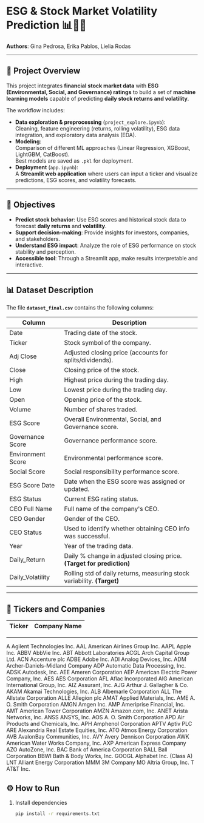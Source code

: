  # ESG & Stock Market Volatility Prediction 📊🌱🤖

**Authors**: Gina Pedrosa, Erika Pablos, Lielia Rodas  

---

## 📌 Project Overview

This project integrates **financial stock market data** with **ESG (Environmental, Social, and Governance) ratings** to build a set of **machine learning models** capable of predicting **daily stock returns and volatility**.  

The workflow includes:
- **Data exploration & preprocessing** (`project_explore.ipynb`):  
  Cleaning, feature engineering (returns, rolling volatility), ESG data integration, and exploratory data analysis (EDA).  
- **Modeling**:  
  Comparison of different ML approaches (Linear Regression, XGBoost, LightGBM, CatBoost).  
  Best models are saved as `.pkl` for deployment.  
- **Deployment** (`app.ipynb`):  
  A **Streamlit web application** where users can input a ticker and visualize predictions, ESG scores, and volatility forecasts.  

---

## 🎯 Objectives

- **Predict stock behavior**: Use ESG scores and historical stock data to forecast **daily returns** and **volatility**.  
- **Support decision-making**: Provide insights for investors, companies, and stakeholders.  
- **Understand ESG impact**: Analyze the role of ESG performance on stock stability and perception.  
- **Accessible tool**: Through a Streamlit app, make results interpretable and interactive.  

---

## 📊 Dataset Description

The file **`dataset_final.csv`** contains the following columns:

| Column           | Description                                                                 |
|------------------|-----------------------------------------------------------------------------|
| Date             | Trading date of the stock.                                                  |
| Ticker           | Stock symbol of the company.                                                |
| Adj Close        | Adjusted closing price (accounts for splits/dividends).                     |
| Close            | Closing price of the stock.                                                 |
| High             | Highest price during the trading day.                                       |
| Low              | Lowest price during the trading day.                                        |
| Open             | Opening price of the stock.                                                 |
| Volume           | Number of shares traded.                                                    |
| ESG Score        | Overall Environmental, Social, and Governance score.                        |
| Governance Score | Governance performance score.                                               |
| Environment Score| Environmental performance score.                                            |
| Social Score     | Social responsibility performance score.                                    |
| ESG Score Date   | Date when the ESG score was assigned or updated.                            |
| ESG Status       | Current ESG rating status.                                                  |
| CEO Full Name    | Full name of the company's CEO.                                             |
| CEO Gender       | Gender of the CEO.                                                          |
| CEO Status       | Used to identify whether obtaining CEO info was successful.                 |
| Year             | Year of the trading data.                                                   |
| Daily_Return     | Daily % change in adjusted closing price. **(Target for prediction)**        |
| Daily_Volatility | Rolling std of daily returns, measuring stock variability. **(Target)**     |

---

## 🏢 Tickers and Companies

| Ticker | Company Name                           |
|--------|----------------------------------------|
---
A 	Agilent Technologies Inc.
AAL 	American Airlines Group Inc.
AAPL 	Apple Inc.
ABBV 	AbbVie Inc.
ABT 	Abbott Laboratories
ACGL 	Arch Capital Group Ltd.
ACN 	Accenture plc
ADBE 	Adobe Inc.
ADI 	Analog Devices, Inc.
ADM 	Archer-Daniels-Midland Company
ADP 	Automatic Data Processing, Inc.
ADSK 	Autodesk, Inc.
AEE 	Ameren Corporation
AEP 	American Electric Power Company, Inc.
AES 	AES Corporation
AFL 	Aflac Incorporated
AIG 	American International Group, Inc.
AIZ 	Assurant, Inc.
AJG 	Arthur J. Gallagher & Co.
AKAM 	Akamai Technologies, Inc.
ALB 	Albemarle Corporation
ALL 	The Allstate Corporation
ALLE 	Allegion plc
AMAT 	Applied Materials, Inc.
AME 	A. O. Smith Corporation
AMGN 	Amgen Inc.
AMP 	Ameriprise Financial, Inc.
AMT 	American Tower Corporation
AMZN 	Amazon.com, Inc.
ANET 	Arista Networks, Inc.
ANSS 	ANSYS, Inc.
AOS 	A. O. Smith Corporation
APD 	Air Products and Chemicals, Inc.
APH 	Amphenol Corporation
APTV 	Aptiv PLC
ARE 	Alexandria Real Estate Equities, Inc.
ATO 	Atmos Energy Corporation
AVB 	AvalonBay Communities, Inc.
AVY 	Avery Dennison Corporation
AWK 	American Water Works Company, Inc.
AXP 	American Express Company
AZO 	AutoZone, Inc.
BAC 	Bank of America Corporation
BALL 	Ball Corporation
BBWI 	Bath & Body Works, Inc.
GOOGL 	Alphabet Inc. (Class A)
LNT 	Alliant Energy Corporation
MMM 	3M Company
MO 	Altria Group, Inc.
T 	AT&T Inc.

## ⚙️ How to Run

1. Install dependencies  
   ```bash
   pip install -r requirements.txt

